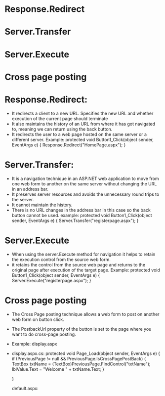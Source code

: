 # Response.Redirect
# Server.Transfer
# Server.Execute
# Cross page posting

# Response.Redirect:
- It redirects a client to a new URL. Specifies the new URL and whether execution of the current page should terminate
- It also maintains the history of an URL from where it has got navigated to, meaning we can return using the back button.
- It redirects the user to a web page hosted on the same server or a different server.
Example:
protected void Button1_Click(object sender, EventArgs e) { Response.Redirect("HomePage.aspx"); }

# Server.Transfer:
- It is a navigation technique in an ASP.NET web application to move from one web form to another on the same server without changing the URL in an address bar.
- It preserves server resources and avoids the unnecessary round trips to the server.
- It cannot maintain the history.
- There is no URL changes in the address bar in this case so the back button cannot be used.
example:
protected void Button1_Click(object sender, EventArgs e) { Server.Transfer("registerpage.aspx"); }

# Server.Execute
- When using the server.Execute method for navigation it helps to retain the execution control from the source web form.
- it retains the control from the source web page and returns to the original page after execution of the target page.
Example:
protected void Button1_Click(object sender, EventArgs e) { Server.Execute("registerpage.aspx"); }

# Cross page posting
- The Cross Page posting technique allows a web form to post on another web form on button click.
- The PostbackUrl property of the button is set to the page where you want to do cross-page posting.
- Example:
 display.aspx
- <form id="form1" runat="server">
        <div>
            <asp:Label Text="text" name="lblValue" ID="lblValue" runat="server" /> 
        </div>
    </form>
    
    display.aspx.cs:
     protected void Page_Load(object sender, EventArgs e)
    {
        if (PreviousPage != null && PreviousPage.IsCrossPagePostBack)
        {
            TextBox txtName = (TextBox)PreviousPage.FindControl("txtName");
            lblValue.Text = "Welcome " + txtName.Text;
        }

    }
    
    default.aspx:
    <form id="form1" runat="server">
        <div>
            <asp:TextBox ID="txtName" name="data" runat="server" />  
   <asp:Button Text="ClickPostBack" runat="server" PostBackUrl="~/Display.aspx" />
        </div>
    </form>
